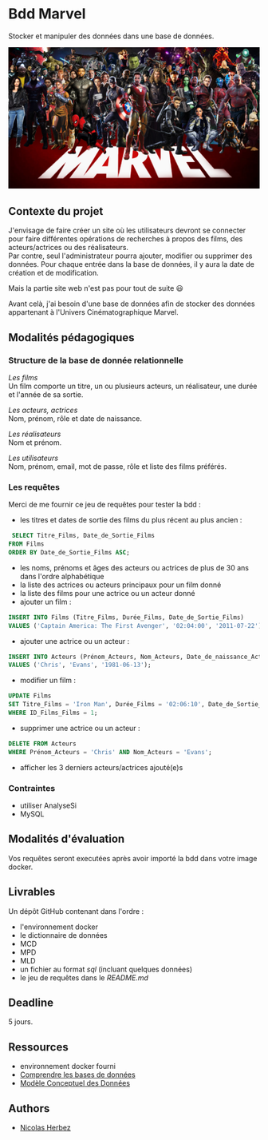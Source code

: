 # Bdd Marvel

Stocker et manipuler des données dans une base de données.

![img_html](./img/marvel.jpeg)

## Contexte du projet

J'envisage de faire créer un site où les utilisateurs devront se connecter pour faire différentes opérations de recherches à propos des films, des acteurs/actrices ou des réalisateurs.  
Par contre, seul l'administrateur pourra ajouter, modifier ou supprimer des données. Pour chaque entrée dans la base de données, il y aura la date de création et de modification.

Mais la partie site web n'est pas pour tout de suite 😃

Avant celà, j'ai besoin d'une base de données afin de stocker des données appartenant à l'Univers Cinématographique Marvel.

## Modalités pédagogiques

### Structure de la base de donnée relationnelle

*Les films*  
Un film comporte un titre, un ou plusieurs acteurs, un réalisateur, une durée et l'année de sa sortie.

*Les acteurs, actrices*  
Nom, prénom, rôle et date de naissance.

*Les réalisateurs*  
Nom et prénom.

*Les utilisateurs*  
Nom, prénom, email, mot de passe, rôle et liste des films préférés.

### Les requêtes

Merci de me fournir ce jeu de requêtes pour tester la bdd :
- les titres et dates de sortie des films du plus récent au plus ancien :
 
```sql
 SELECT Titre_Films, Date_de_Sortie_Films
FROM Films
ORDER BY Date_de_Sortie_Films ASC; 
```

- les noms, prénoms et âges des acteurs ou actrices de plus de 30 ans dans l'ordre alphabétique
- la liste des actrices ou acteurs principaux pour un film donné
- la liste des films pour une actrice ou un acteur donné
- ajouter un film :

```sql
INSERT INTO Films (Titre_Films, Durée_Films, Date_de_Sortie_Films)
VALUES ('Captain America: The First Avenger', '02:04:00', '2011-07-22');
```
- ajouter une actrice ou un acteur : 

```sql
INSERT INTO Acteurs (Prénom_Acteurs, Nom_Acteurs, Date_de_naissance_Acteurs)
VALUES ('Chris', 'Evans', '1981-06-13');
```

- modifier un film :

```sql
UPDATE Films
SET Titre_Films = 'Iron Man', Durée_Films = '02:06:10', Date_de_Sortie_Films = '2008-05-02'
WHERE ID_Films_Films = 1;
```

- supprimer une actrice ou un acteur : 

```sql
DELETE FROM Acteurs
WHERE Prénom_Acteurs = 'Chris' AND Nom_Acteurs = 'Evans';
```

- afficher les 3 derniers acteurs/actrices ajouté(e)s
​
### Contraintes

- utiliser AnalyseSi
- MySQL

## Modalités d'évaluation

Vos requêtes seront executées après avoir importé la bdd dans votre image docker.

## Livrables

Un dépôt GitHub contenant dans l'ordre :
- l'environnement docker
- le dictionnaire de données
- MCD
- MPD
- MLD
- un fichier au format *sql* (incluant quelques données)
- le jeu de requêtes dans le *README.md*

## Deadline

5 jours.

## Ressources

- environnement docker fourni
- [Comprendre les bases de données](https://www.base-de-donnees.com/comprendre-bases-de-donnees/)
- [Modèle Conceptuel des Données](https://www.base-de-donnees.com/mcd/)

## Authors

* [Nicolas Herbez](https://github.com/nicolas-herbez)
